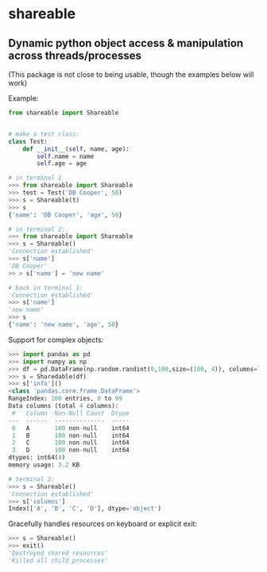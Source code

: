 shareable
===========================
 Dynamic python object access & manipulation across threads/processes
---
 (This package is not close to being usable, though the examples below will work)
  
Example:

```python
from shareable import Shareable


# make a test class:
class Test:
    def __init__(self, name, age):
        self.name = name
        self.age = age

# in terminal 1
>>> from shareable import Shareable
>>> test = Test('DB Cooper', 50)
>>> s = Shareable(t)
>>> s
{'name': 'DB Cooper', 'age', 50}

# in terminal 2: 
>>> from shareable import Shareable
>>> s = Shareable()
'Connection established'
>>> s['name']
'DB Cooper'
>> > s['name'] = 'new name'

# back in terminal 1:
'Connection established'
>>> s['name']
'new name'
>>> s
{'name': 'new name', 'age', 50}
```

Support for complex objects:
```python
>>> import pandas as pd
>>> import numpy as np
>>> df = pd.DataFrame(np.random.randint(0,100,size=(100, 4)), columns=list('ABCD'))
>>> s = Sharedable(df)
>>> s['info']()
<class 'pandas.core.frame.DataFrame'>
RangeIndex: 100 entries, 0 to 99
Data columns (total 4 columns):
 #   Column  Non-Null Count  Dtype
---  ------  --------------  -----
 0   A       100 non-null    int64
 1   B       100 non-null    int64
 2   C       100 non-null    int64
 3   D       100 non-null    int64
dtypes: int64(4)
memory usage: 3.2 KB

# terminal 2:
>>> s = Shareable()
'Connection established'
>>> s['columns']
Index(['A', 'B', 'C', 'D'], dtype='object')
```

Gracefully handles resources on keyboard or explicit exit:
```python
>>> s = Shareable()
>>> exit()
'Destroyed shared resources'
'Killed all child processes'
```

